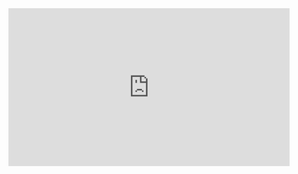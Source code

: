 <iframe width="560" height="315" src="https://www.youtube.com/embed/RwV0SXtsW5A" frameborder="0" gesture="media" allow="encrypted-media" allowfullscreen></iframe>